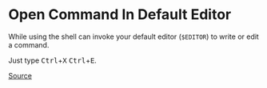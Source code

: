 # Open Command In Default Editor

While using the shell can invoke your default editor (`$EDITOR`) to write or edit a command.

Just type <kbd>Ctrl</kbd>+<kbd>X</kbd> <kbd>Ctrl</kbd>+<kbd>E</kbd>.

[Source](http://www.commandlinefu.com/commands/view/1446/rapidly-invoke-an-editor-to-write-a-long-complex-or-tricky-command)
